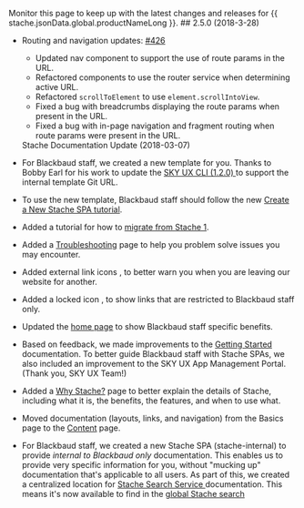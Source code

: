 <stache
  pageTitle="March 2018"
  navTitle="March 2018"
  navOrder="100"
  showTableOfContents="true">

  <stache-page-summary>
    Monitor this page to keep up with the latest changes and releases for {{ stache.jsonData.global.productNameLong }}.
  </stache-page-summary>

  <stache-markdown>
## 2.5.0 (2018-3-28)

- Routing and navigation updates: [#426](https://github.com/blackbaud/stache2/pull/426)
  - Updated nav component to support the use of route params in the URL.
  - Refactored components to use the router service when determining active URL.
  - Refactored `scrollToElement` to use `element.scrollIntoView`.
  - Fixed a bug with breadcrumbs displaying the route params when present in the URL.
  - Fixed a bug with in-page navigation and fragment routing when route params were present in the URL.
  </stache-markdown>

  <stache-page-anchor>
    Stache Documentation Update (2018-03-07)
  </stache-page-anchor>

  <stache-markdown>
- For Blackbaud staff, we created a new template for you. Thanks to Bobby Earl for his work to update the [SKY UX CLI (1.2.0) <i class="fa fa-external-link" aria-hidden="true"></i>](https://github.com/blackbaud/skyux-cli/blob/master/CHANGELOG.md) to support the internal template Git URL.
- To use the new template, Blackbaud staff should follow the new <a href="https://docs.blackbaud.com/stache-internal/staff/new-bb-stache" title="Blackbaud staff users only">Create a New Stache SPA tutorial<i class="fa fa-lock" aria-hidden="true"></i></a>.
- Added a tutorial for how to [migrate from Stache 1](/stache/learn/migrate).
- Added a [Troubleshooting](/stache/support/troubleshoot) page to help you problem solve issues you may encounter.
- Added external link icons <i class="fa fa-external-link" aria-hidden="true"></i>, to better warn you when you are leaving our website for another.
- Added a locked icon <i class="fa fa-lock" aria-hidden="true"></i>, to show links that are restricted to Blackbaud staff only.
- Updated the [home page](/stache/) to show Blackbaud staff specific benefits.
- Based on feedback, we made improvements to the [Getting Started](/stache/learn/get-started) documentation. To better guide Blackbaud staff with Stache SPAs, we also included an improvement to the SKY UX App Management Portal. (Thank you, SKY UX Team!)
- Added a [Why Stache?](/stache/learn/overview) page to better explain the details of Stache, including what it is, the benefits, the features, and when to use what.
- Moved documentation (layouts, links, and navigation) from the Basics page to the [Content](/stache/components) page.
- For Blackbaud staff, we created a new Stache SPA (stache-internal) to provide *internal to Blackbaud only* documentation. This enables us to provide very specific information for you, without "mucking up" documentation that's applicable to all users. As part of this, we created a centralized location for <a href="https://docs.blackbaud.com/stache-internal/staff/search" title="Blackbaud staff only">Stache Search Service <i class="fa fa-lock" aria-hidden="true"></i></a> documentation. This means it's now available to find in the <a href="https://docs.blackbaud.com/stache-internal/staff/search" title="Blackbaud staff only">global Stache search <i class="fa fa-lock" aria-hidden="true"></i></a>
  </stache-markdown>
</stache>
